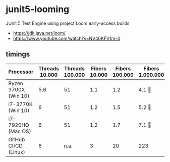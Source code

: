# junit5-looming
JUnit 5 Test Engine using project Loom early-access builds

- https://jdk.java.net/loom/
- https://www.youtube.com/watch?v=NV46KFV1m-4

## timings

| Processor             	| Threads 10.000 	| Threads 100.000 	| Fibers 10.000 	| Fibers 100.000 	| Fibers 1.000.000 	|
|-----------------------	|----------------	|-----------------	|---------------	|----------------	|------------------	|
| Ryzen 3700X (Win 10)      | 5.6               | 51                | 1.1               | 1.2               | 4.1 :rocket:
| i7-3770K (Win 10) 	    | 6              	| 51              	| 1.2           	| 1.5            	| 5.2 :rocket:      |
| i7-7920HQ (Mac OS)    	| 6              	| 51              	| 1.2           	| 1.7            	| 7.1 :rocket:     	|
| GitHub CI/CD (Linux)  	| 6              	| n.a.            	| 3             	| 20             	| 223              	|
